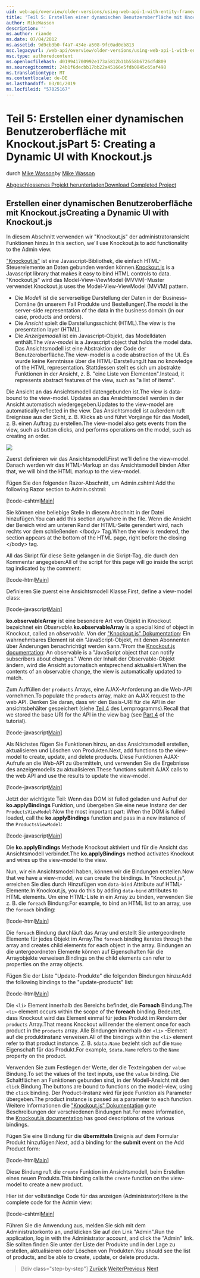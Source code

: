 ```yaml
---
uid: web-api/overview/older-versions/using-web-api-1-with-entity-framework-5/using-web-api-with-entity-framework-part-5
title: 'Teil 5: Erstellen einer dynamischen Benutzeroberfläche mit Knockout.js | Microsoft-Dokumentation'
author: MikeWasson
description: ''
ms.author: riande
ms.date: 07/04/2012
ms.assetid: 9d9cb3b0-f4a7-434e-a508-9fc0ad0eb813
msc.legacyurl: /web-api/overview/older-versions/using-web-api-1-with-entity-framework-5/using-web-api-with-entity-framework-part-5
msc.type: authoredcontent
ms.openlocfilehash: d019941700992e173a5812b11b558b6726dfd809
ms.sourcegitcommit: 24b1f6decbb17bb22a45166e5fdb0845c65af498
ms.translationtype: MT
ms.contentlocale: de-DE
ms.lasthandoff: 03/01/2019
ms.locfileid: "57025167"
---
```

<a name="part-5-creating-a-dynamic-ui-with-knockoutjs"></a><span data-ttu-id="28217-102">Teil 5: Erstellen einer dynamischen Benutzeroberfläche mit Knockout.js</span><span class="sxs-lookup"><span data-stu-id="28217-102">Part 5: Creating a Dynamic UI with Knockout.js</span></span>
====================
<span data-ttu-id="28217-103">durch [Mike Wasson](https://github.com/MikeWasson)</span><span class="sxs-lookup"><span data-stu-id="28217-103">by [Mike Wasson](https://github.com/MikeWasson)</span></span>

[<span data-ttu-id="28217-104">Abgeschlossenes Projekt herunterladen</span><span class="sxs-lookup"><span data-stu-id="28217-104">Download Completed Project</span></span>](http://code.msdn.microsoft.com/ASP-NET-Web-API-with-afa30545)

## <a name="creating-a-dynamic-ui-with-knockoutjs"></a><span data-ttu-id="28217-105">Erstellen einer dynamischen Benutzeroberfläche mit Knockout.js</span><span class="sxs-lookup"><span data-stu-id="28217-105">Creating a Dynamic UI with Knockout.js</span></span>

<span data-ttu-id="28217-106">In diesem Abschnitt verwenden wir "Knockout.js" der administratoransicht Funktionen hinzu.</span><span class="sxs-lookup"><span data-stu-id="28217-106">In this section, we'll use Knockout.js to add functionality to the Admin view.</span></span>

<span data-ttu-id="28217-107">["Knockout.js"](http://knockoutjs.com/) ist eine Javascript-Bibliothek, die einfach HTML-Steuerelemente an Daten gebunden werden können.</span><span class="sxs-lookup"><span data-stu-id="28217-107">[Knockout.js](http://knockoutjs.com/) is a Javascript library that makes it easy to bind HTML controls to data.</span></span> <span data-ttu-id="28217-108">"Knockout.js" wird das Model-View-ViewModel (MVVM)-Muster verwendet.</span><span class="sxs-lookup"><span data-stu-id="28217-108">Knockout.js uses the Model-View-ViewModel (MVVM) pattern.</span></span>

- <span data-ttu-id="28217-109">Die *Modell* ist die serverseitige Darstellung der Daten in der Business-Domäne (in unserem Fall Produkte und Bestellungen).</span><span class="sxs-lookup"><span data-stu-id="28217-109">The *model* is the server-side representation of the data in the business domain (in our case, products and orders).</span></span>
- <span data-ttu-id="28217-110">Die *Ansicht* spielt die Darstellungsschicht (HTML).</span><span class="sxs-lookup"><span data-stu-id="28217-110">The *view* is the presentation layer (HTML).</span></span>
- <span data-ttu-id="28217-111">Die *Anzeigemodell* ist ein Javascript-Objekt, das Modelldaten enthält.</span><span class="sxs-lookup"><span data-stu-id="28217-111">The *view-model* is a Javascript object that holds the model data.</span></span> <span data-ttu-id="28217-112">Das Ansichtsmodell ist eine Abstraktion der Code der Benutzeroberfläche.</span><span class="sxs-lookup"><span data-stu-id="28217-112">The view-model is a code abstraction of the UI.</span></span> <span data-ttu-id="28217-113">Es wurde keine Kenntnisse über die HTML-Darstellung.</span><span class="sxs-lookup"><span data-stu-id="28217-113">It has no knowledge of the HTML representation.</span></span> <span data-ttu-id="28217-114">Stattdessen stellt es sich um abstrakte Funktionen in der Ansicht, z. B. "eine Liste von Elementen".</span><span class="sxs-lookup"><span data-stu-id="28217-114">Instead, it represents abstract features of the view, such as "a list of items".</span></span>

<span data-ttu-id="28217-115">Die Ansicht an das Ansichtsmodell datengebunden ist.</span><span class="sxs-lookup"><span data-stu-id="28217-115">The view is data-bound to the view-model.</span></span> <span data-ttu-id="28217-116">Updates an das Ansichtsmodell werden in der Ansicht automatisch wiedergegeben.</span><span class="sxs-lookup"><span data-stu-id="28217-116">Updates to the view-model are automatically reflected in the view.</span></span> <span data-ttu-id="28217-117">Das Ansichtsmodell ist außerdem ruft Ereignisse aus der Sicht, z. B. Klicks ab und führt Vorgänge für das Modell, z. B. einen Auftrag zu erstellen.</span><span class="sxs-lookup"><span data-stu-id="28217-117">The view-model also gets events from the view, such as button clicks, and performs operations on the model, such as creating an order.</span></span>

![](using-web-api-with-entity-framework-part-5/_static/image1.png)

<span data-ttu-id="28217-118">Zuerst definieren wir das Ansichtsmodell.</span><span class="sxs-lookup"><span data-stu-id="28217-118">First we'll define the view-model.</span></span> <span data-ttu-id="28217-119">Danach werden wir das HTML-Markup an das Ansichtsmodell binden.</span><span class="sxs-lookup"><span data-stu-id="28217-119">After that, we will bind the HTML markup to the view-model.</span></span>

<span data-ttu-id="28217-120">Fügen Sie den folgenden Razor-Abschnitt, um Admin.cshtml:</span><span class="sxs-lookup"><span data-stu-id="28217-120">Add the following Razor section to Admin.cshtml:</span></span>

[!code-cshtml[Main](using-web-api-with-entity-framework-part-5/samples/sample1.cshtml)]

<span data-ttu-id="28217-121">Sie können eine beliebige Stelle in diesem Abschnitt in der Datei hinzufügen.</span><span class="sxs-lookup"><span data-stu-id="28217-121">You can add this section anywhere in the file.</span></span> <span data-ttu-id="28217-122">Wenn die Ansicht der Bereich wird am unteren Rand der HTML-Seite gerendert wird, nach rechts vor dem schließenden &lt;/body&gt; Tag.</span><span class="sxs-lookup"><span data-stu-id="28217-122">When the view is rendered, the section appears at the bottom of the HTML page, right before the closing &lt;/body&gt; tag.</span></span>

<span data-ttu-id="28217-123">All das Skript für diese Seite gelangen in die Skript-Tag, die durch den Kommentar angegeben:</span><span class="sxs-lookup"><span data-stu-id="28217-123">All of the script for this page will go inside the script tag indicated by the comment:</span></span>

[!code-html[Main](using-web-api-with-entity-framework-part-5/samples/sample2.html)]

<span data-ttu-id="28217-124">Definieren Sie zuerst eine Ansichtsmodell Klasse:</span><span class="sxs-lookup"><span data-stu-id="28217-124">First, define a view-model class:</span></span>

[!code-javascript[Main](using-web-api-with-entity-framework-part-5/samples/sample3.js)]

<span data-ttu-id="28217-125">**ko.observableArray** ist eine besondere Art von Objekt in Knockout bezeichnet ein *Observable*.</span><span class="sxs-lookup"><span data-stu-id="28217-125">**ko.observableArray** is a special kind of object in Knockout, called an *observable*.</span></span> <span data-ttu-id="28217-126">Von der ["Knockout.js" Dokumentation](http://knockoutjs.com/documentation/observables.html): Ein wahrnehmbares Element ist ein "JavaScript-Objekt, mit denen Abonnenten über Änderungen benachrichtigt werden kann."</span><span class="sxs-lookup"><span data-stu-id="28217-126">From the [Knockout.js documentation](http://knockoutjs.com/documentation/observables.html): An observable is a "JavaScript object that can notify subscribers about changes."</span></span> <span data-ttu-id="28217-127">Wenn der Inhalt der Observable-Objekt ändern, wird die Ansicht automatisch entsprechend aktualisiert.</span><span class="sxs-lookup"><span data-stu-id="28217-127">When the contents of an observable change, the view is automatically updated to match.</span></span>

<span data-ttu-id="28217-128">Zum Auffüllen der `products` Arrays, eine AJAX-Anforderung an die Web-API vornehmen.</span><span class="sxs-lookup"><span data-stu-id="28217-128">To populate the `products` array, make an AJAX request to the web API.</span></span> <span data-ttu-id="28217-129">Denken Sie daran, dass wir den Basis-URI für die API in der ansichtsbehälter gespeichert (siehe [Teil 4](using-web-api-with-entity-framework-part-4.md) des Lernprogramms).</span><span class="sxs-lookup"><span data-stu-id="28217-129">Recall that we stored the base URI for the API in the view bag (see [Part 4](using-web-api-with-entity-framework-part-4.md) of the tutorial).</span></span>

[!code-javascript[Main](using-web-api-with-entity-framework-part-5/samples/sample4.js?highlight=5)]

<span data-ttu-id="28217-130">Als Nächstes fügen Sie Funktionen hinzu, an das Ansichtsmodell erstellen, aktualisieren und Löschen von Produkten.</span><span class="sxs-lookup"><span data-stu-id="28217-130">Next, add functions to the view-model to create, update, and delete products.</span></span> <span data-ttu-id="28217-131">Diese Funktionen AJAX-Aufrufe an die Web-API zu übermitteln, und verwenden Sie die Ergebnisse des anzeigemodells zu aktualisieren.</span><span class="sxs-lookup"><span data-stu-id="28217-131">These functions submit AJAX calls to the web API and use the results to update the view-model.</span></span>

[!code-javascript[Main](using-web-api-with-entity-framework-part-5/samples/sample5.js?highlight=7)]

<span data-ttu-id="28217-132">Jetzt der wichtigste Teil: Wenn das DOM ist fulled geladen und Aufruf der **ko.applyBindings** Funktion, und übergeben Sie eine neue Instanz der der `ProductsViewModel`:</span><span class="sxs-lookup"><span data-stu-id="28217-132">Now the most important part: When the DOM is fulled loaded, call the **ko.applyBindings** function and pass in a new instance of the `ProductsViewModel`:</span></span>

[!code-javascript[Main](using-web-api-with-entity-framework-part-5/samples/sample6.js)]

<span data-ttu-id="28217-133">Die **ko.applyBindings** Methode Knockout aktiviert und für die Ansicht das Ansichtsmodell verbindet.</span><span class="sxs-lookup"><span data-stu-id="28217-133">The **ko.applyBindings** method activates Knockout and wires up the view-model to the view.</span></span>

<span data-ttu-id="28217-134">Nun, wir ein Ansichtsmodell haben, können wir die Bindungen erstellen.</span><span class="sxs-lookup"><span data-stu-id="28217-134">Now that we have a view-model, we can create the bindings.</span></span> <span data-ttu-id="28217-135">In "Knockout.js", erreichen Sie dies durch Hinzufügen von `data-bind` Attribute auf HTML-Elemente.</span><span class="sxs-lookup"><span data-stu-id="28217-135">In Knockout.js, you do this by adding `data-bind` attributes to HTML elements.</span></span> <span data-ttu-id="28217-136">Um eine HTML-Liste in ein Array zu binden, verwenden Sie z. B. die `foreach` Bindung:</span><span class="sxs-lookup"><span data-stu-id="28217-136">For example, to bind an HTML list to an array, use the `foreach` binding:</span></span>

[!code-html[Main](using-web-api-with-entity-framework-part-5/samples/sample7.html?highlight=1)]

<span data-ttu-id="28217-137">Die `foreach` Bindung durchläuft das Array und erstellt Sie untergeordnete Elemente für jedes Objekt im Array.</span><span class="sxs-lookup"><span data-stu-id="28217-137">The `foreach` binding iterates through the array and creates child elements for each object in the array.</span></span> <span data-ttu-id="28217-138">Bindungen an die untergeordneten Elemente können auf Eigenschaften für die Arrayobjekte verweisen.</span><span class="sxs-lookup"><span data-stu-id="28217-138">Bindings on the child elements can refer to properties on the array objects.</span></span>

<span data-ttu-id="28217-139">Fügen Sie der Liste "Update-Produkte" die folgenden Bindungen hinzu:</span><span class="sxs-lookup"><span data-stu-id="28217-139">Add the following bindings to the "update-products" list:</span></span>

[!code-html[Main](using-web-api-with-entity-framework-part-5/samples/sample8.html)]

<span data-ttu-id="28217-140">Die `<li>` Element innerhalb des Bereichs befindet, die **Foreach** Bindung.</span><span class="sxs-lookup"><span data-stu-id="28217-140">The `<li>` element occurs within the scope of the **foreach** binding.</span></span> <span data-ttu-id="28217-141">Bedeutet, dass Knockout wird das Element einmal für jedes Produkt im Rendern der `products` Array.</span><span class="sxs-lookup"><span data-stu-id="28217-141">That means Knockout will render the element once for each product in the `products` array.</span></span> <span data-ttu-id="28217-142">Alle Bindungen innerhalb der `<li>` -Element auf die produktinstanz verweisen.</span><span class="sxs-lookup"><span data-stu-id="28217-142">All of the bindings within the `<li>` element refer to that product instance.</span></span> <span data-ttu-id="28217-143">Z. B. `$data.Name` bezieht sich auf die `Name` Eigenschaft für das Produkt.</span><span class="sxs-lookup"><span data-stu-id="28217-143">For example, `$data.Name` refers to the `Name` property on the product.</span></span>

<span data-ttu-id="28217-144">Verwenden Sie zum Festlegen der Werte, der die Texteingaben der `value` Bindung.</span><span class="sxs-lookup"><span data-stu-id="28217-144">To set the values of the text inputs, use the `value` binding.</span></span> <span data-ttu-id="28217-145">Die Schaltflächen an Funktionen gebunden sind, in der Modell-Ansicht mit den `click` Bindung.</span><span class="sxs-lookup"><span data-stu-id="28217-145">The buttons are bound to functions on the model-view, using the `click` binding.</span></span> <span data-ttu-id="28217-146">Der Product-Instanz wird für jede Funktion als Parameter übergeben.</span><span class="sxs-lookup"><span data-stu-id="28217-146">The product instance is passed as a parameter to each function.</span></span> <span data-ttu-id="28217-147">Weitere Informationen die ["Knockout.js" Dokumentation](http://knockoutjs.com/documentation/observables.html) gute Beschreibungen der verschiedenen Bindungen hat.</span><span class="sxs-lookup"><span data-stu-id="28217-147">For more information, the [Knockout.js documentation](http://knockoutjs.com/documentation/observables.html) has good descriptions of the various bindings.</span></span>

<span data-ttu-id="28217-148">Fügen Sie eine Bindung für die **übermitteln** Ereignis auf dem Formular Produkt hinzufügen:</span><span class="sxs-lookup"><span data-stu-id="28217-148">Next, add a binding for the **submit** event on the Add Product form:</span></span>

[!code-html[Main](using-web-api-with-entity-framework-part-5/samples/sample9.html)]

<span data-ttu-id="28217-149">Diese Bindung ruft die `create` Funktion im Ansichtsmodell, beim Erstellen eines neuen Produkts.</span><span class="sxs-lookup"><span data-stu-id="28217-149">This binding calls the `create` function on the view-model to create a new product.</span></span>

<span data-ttu-id="28217-150">Hier ist der vollständige Code für das anzeigen (Administrator):</span><span class="sxs-lookup"><span data-stu-id="28217-150">Here is the complete code for the Admin view:</span></span>

[!code-cshtml[Main](using-web-api-with-entity-framework-part-5/samples/sample10.cshtml)]

<span data-ttu-id="28217-151">Führen Sie die Anwendung aus, melden Sie sich mit dem Administratorkonto an, und klicken Sie auf den Link "Admin".</span><span class="sxs-lookup"><span data-stu-id="28217-151">Run the application, log in with the Administrator account, and click the "Admin" link.</span></span> <span data-ttu-id="28217-152">Sie sollten finden Sie unter der Liste der Produkte und in der Lage zu erstellen, aktualisieren oder Löschen von Produkten.</span><span class="sxs-lookup"><span data-stu-id="28217-152">You should see the list of products, and be able to create, update, or delete products.</span></span>

> [!div class="step-by-step"]
> <span data-ttu-id="28217-153">[Zurück](using-web-api-with-entity-framework-part-4.md)
> [Weiter](using-web-api-with-entity-framework-part-6.md)</span><span class="sxs-lookup"><span data-stu-id="28217-153">[Previous](using-web-api-with-entity-framework-part-4.md)
[Next](using-web-api-with-entity-framework-part-6.md)</span></span>
